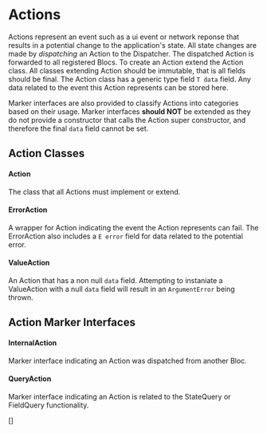 # Actions
Actions represent an event such as a ui event or network reponse that results in a potential change to the application's state.
All state changes are made by *dispatching* an Action to the Dispatcher. 
The dispatched Action is forwarded to all registered Blocs.
To create an Action extend the Action class.
All classes extending Action should be immutable, that is all fields should be final.
The Action class has a generic type field `T data` field.
Any data related to the event this Action represents can be stored here.

Marker interfaces are also provided to classify Actions into categories based on their usage.
Marker interfaces **should NOT** be extended as they do not provide a constructor that calls the Action super constructor, and therefore the final `data` field cannot be set.

## Action Classes

#### Action
The class that all Actions must implement or extend.

#### ErrorAction
A wrapper for Action indicating the event the Action represents can fail.
The ErrorAction also includes a `E error` field for data related to the potential error.

#### ValueAction
An Action that has a non null `data` field.
Attempting to instaniate a ValueAction with a null `data` field will result in an `ArgumentError` being thrown.

## Action Marker Interfaces

#### InternalAction
Marker interface indicating an Action was dispatched from another Bloc.

#### QueryAction
Marker interface indicating an Action is related to the StateQuery or FieldQuery functionality.

[]